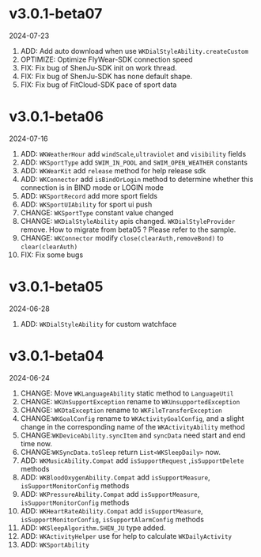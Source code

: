 # v3.0.1-beta07

2024-07-23

1. ADD: Add auto download when use `WKDialStyleAbility.createCustom`
2. OPTIMIZE: Optimize FlyWear-SDK connection speed
3. FIX: Fix bug of ShenJu-SDK init on work thread.
4. FIX: Fix bug of ShenJu-SDK has none default shape.
5. FIX: Fix bug of FitCloud-SDK pace of sport data

# v3.0.1-beta06

2024-07-16

1. ADD: `WKWeatherHour` add `windScale`,`ultraviolet` and `visibility` fields
2. ADD: `WKSportType` add `SWIM_IN_POOL` and `SWIM_OPEN_WEATHER` constants
3. ADD: `WKWearKit` add `release` method for help release sdk
4. ADD: `WKConnector` add `isBindOrLogin` method to determine whether this connection is in BIND mode or LOGIN mode
5. ADD: `WKSportRecord` add more sport fields
6. ADD: `WKSportUIAbility` for sport ui push
7. CHANGE: `WKSportType` constant value changed
8. CHANGE: `WKDialStyleAbility` apis changed. `WKDialStyleProvider` remove. How to migrate from beta05 ? Please refer to the sample.
9. CHANGE: `WKConnector` modify `close(clearAuth,removeBond)` to `clear(clearAuth)`
10. FIX: Fix some bugs

# v3.0.1-beta05

2024-06-28

1. ADD: `WKDialStyleAbility` for custom watchface

# v3.0.1-beta04

2024-06-24

1. CHANGE: Move `WKLanguageAbility` static method to `LanguageUtil`
2. CHANGE: `WKUnSupportException` rename to `WKUnsupportedException`
3. CHANGE: `WKOtaException` rename to `WKFileTransferException`
4. CHANGE:`WKGoalConfig` rename to `WKActivityGoalConfig`, and a slight change in the corresponding name of the `WKActivityAbility` method
5. CHANGE:`WKDeviceAbility.syncItem` and `syncData` need start and end time now.
6. CHANGE:`WKSyncData.toSleep` return `List<WKSleepDaily>` now.
7. ADD: `WKMusicAbility.Compat` add `isSupportRequest` ,`isSupportDelete` methods
8. ADD: `WKBloodOxygenAbility.Compat` add `isSupportMeasure`, `isSupportMonitorConfig` methods
9. ADD: `WKPressureAbility.Compat` add `isSupportMeasure`, `isSupportMonitorConfig` methods
10. ADD: `WKHeartRateAbility.Compat` add `isSupportMeasure`, `isSupportMonitorConfig`, `isSupportAlarmConfig` methods
11. ADD: `WKSleepAlgorithm.SHEN_JU` type added.
12. ADD: `WKActivityHelper` use for help to calculate `WKDailyActivity`
13. ADD: `WKSportAbility`